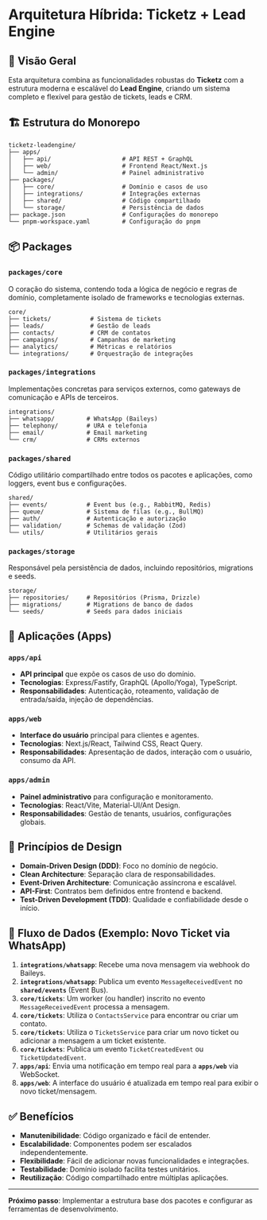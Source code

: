 # Arquitetura Híbrida: Ticketz + Lead Engine

## 🚀 Visão Geral

Esta arquitetura combina as funcionalidades robustas do **Ticketz** com a estrutura moderna e escalável do **Lead Engine**, criando um sistema completo e flexível para gestão de tickets, leads e CRM.

## 🏗️ Estrutura do Monorepo

```
ticketz-leadengine/
├── apps/
│   ├── api/                    # API REST + GraphQL
│   ├── web/                    # Frontend React/Next.js
│   └── admin/                  # Painel administrativo
├── packages/
│   ├── core/                   # Domínio e casos de uso
│   ├── integrations/           # Integrações externas
│   ├── shared/                 # Código compartilhado
│   └── storage/                # Persistência de dados
├── package.json                # Configurações do monorepo
└── pnpm-workspace.yaml         # Configuração do pnpm
```

## 📦 Packages

### **`packages/core`**

O coração do sistema, contendo toda a lógica de negócio e regras de domínio, completamente isolado de frameworks e tecnologias externas.

```
core/
├── tickets/           # Sistema de tickets
├── leads/             # Gestão de leads
├── contacts/          # CRM de contatos
├── campaigns/         # Campanhas de marketing
├── analytics/         # Métricas e relatórios
└── integrations/      # Orquestração de integrações
```

### **`packages/integrations`**

Implementações concretas para serviços externos, como gateways de comunicação e APIs de terceiros.

```
integrations/
├── whatsapp/         # WhatsApp (Baileys)
├── telephony/        # URA e telefonia
├── email/            # Email marketing
└── crm/              # CRMs externos
```

### **`packages/shared`**

Código utilitário compartilhado entre todos os pacotes e aplicações, como loggers, event bus e configurações.

```
shared/
├── events/           # Event bus (e.g., RabbitMQ, Redis)
├── queue/            # Sistema de filas (e.g., BullMQ)
├── auth/             # Autenticação e autorização
├── validation/       # Schemas de validação (Zod)
└── utils/            # Utilitários gerais
```

### **`packages/storage`**

Responsável pela persistência de dados, incluindo repositórios, migrations e seeds.

```
storage/
├── repositories/     # Repositórios (Prisma, Drizzle)
├── migrations/       # Migrations de banco de dados
└── seeds/            # Seeds para dados iniciais
```

## 📱 Aplicações (Apps)

### **`apps/api`**

- **API principal** que expõe os casos de uso do domínio.
- **Tecnologias**: Express/Fastify, GraphQL (Apollo/Yoga), TypeScript.
- **Responsabilidades**: Autenticação, roteamento, validação de entrada/saída, injeção de dependências.

### **`apps/web`**

- **Interface do usuário** principal para clientes e agentes.
- **Tecnologias**: Next.js/React, Tailwind CSS, React Query.
- **Responsabilidades**: Apresentação de dados, interação com o usuário, consumo da API.

### **`apps/admin`**

- **Painel administrativo** para configuração e monitoramento.
- **Tecnologias**: React/Vite, Material-UI/Ant Design.
- **Responsabilidades**: Gestão de tenants, usuários, configurações globais.

## 🎯 Princípios de Design

- **Domain-Driven Design (DDD)**: Foco no domínio de negócio.
- **Clean Architecture**: Separação clara de responsabilidades.
- **Event-Driven Architecture**: Comunicação assíncrona e escalável.
- **API-First**: Contratos bem definidos entre frontend e backend.
- **Test-Driven Development (TDD)**: Qualidade e confiabilidade desde o início.

## 🔗 Fluxo de Dados (Exemplo: Novo Ticket via WhatsApp)

1.  **`integrations/whatsapp`**: Recebe uma nova mensagem via webhook do Baileys.
2.  **`integrations/whatsapp`**: Publica um evento `MessageReceivedEvent` no **`shared/events`** (Event Bus).
3.  **`core/tickets`**: Um worker (ou handler) inscrito no evento `MessageReceivedEvent` processa a mensagem.
4.  **`core/tickets`**: Utiliza o `ContactsService` para encontrar ou criar um contato.
5.  **`core/tickets`**: Utiliza o `TicketsService` para criar um novo ticket ou adicionar a mensagem a um ticket existente.
6.  **`core/tickets`**: Publica um evento `TicketCreatedEvent` ou `TicketUpdatedEvent`.
7.  **`apps/api`**: Envia uma notificação em tempo real para a **`apps/web`** via WebSocket.
8.  **`apps/web`**: A interface do usuário é atualizada em tempo real para exibir o novo ticket/mensagem.

## ✅ Benefícios

- **Manutenibilidade**: Código organizado e fácil de entender.
- **Escalabilidade**: Componentes podem ser escalados independentemente.
- **Flexibilidade**: Fácil de adicionar novas funcionalidades e integrações.
- **Testabilidade**: Domínio isolado facilita testes unitários.
- **Reutilização**: Código compartilhado entre múltiplas aplicações.

---

**Próximo passo**: Implementar a estrutura base dos pacotes e configurar as ferramentas de desenvolvimento.
